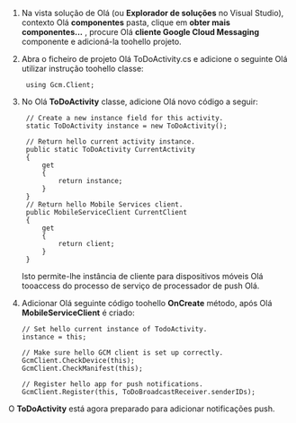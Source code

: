 
1. Na vista solução de Olá (ou **Explorador de soluções** no Visual Studio), contexto Olá **componentes** pasta, clique em **obter mais componentes...** , procure Olá **cliente Google Cloud Messaging** componente e adicioná-la toohello projeto.
2. Abra o ficheiro de projeto Olá ToDoActivity.cs e adicione o seguinte Olá utilizar instrução toohello classe:
   
        using Gcm.Client;
3. No Olá **ToDoActivity** classe, adicione Olá novo código a seguir: 
   
        // Create a new instance field for this activity.
        static ToDoActivity instance = new ToDoActivity();
   
        // Return hello current activity instance.
        public static ToDoActivity CurrentActivity
        {
            get
            {
                return instance;
            }
        }
        // Return hello Mobile Services client.
        public MobileServiceClient CurrentClient
        {
            get
            {
                return client;
            }
        }
   
    Isto permite-lhe instância de cliente para dispositivos móveis Olá tooaccess do processo de serviço de processador de push Olá.
4. Adicionar Olá seguinte código toohello **OnCreate** método, após Olá **MobileServiceClient** é criado:
   
       // Set hello current instance of TodoActivity.
       instance = this;
   
       // Make sure hello GCM client is set up correctly.
       GcmClient.CheckDevice(this);
       GcmClient.CheckManifest(this);
   
       // Register hello app for push notifications.
       GcmClient.Register(this, ToDoBroadcastReceiver.senderIDs);

O **ToDoActivity** está agora preparado para adicionar notificações push.

